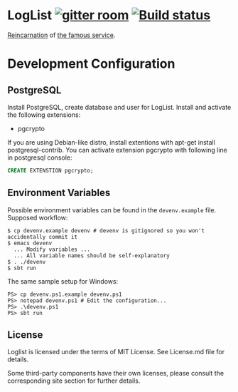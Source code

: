 # LogList [![gitter room][gitter-logo]][gitter] [![Build status][build-status]][travis]

[Reincarnation][loglist] of [the famous service][loglist-original].

# Development Configuration #

## PostgreSQL ##

Install PostgreSQL, create database and user for LogList. Install and
activate the following extensions:

* pgcrypto

If you are using Debian-like distro, install extentions with apt-get install postgresql-contrib.
You can activate extension pgcrypto with following line in postgresql console:
```SQL
CREATE EXTENSTION pgcrypto;
```

## Environment Variables ##

Possible environment variables can be found in the `devenv.example`
file. Supposed workflow:

    $ cp devenv.example devenv # devenv is gitignored so you won't accidentally commit it
    $ emacs devenv
      ... Modify variables ...
      ... All variable names should be self-explanatory
    $ . ./devenv
    $ sbt run

The same sample setup for Windows:

    PS> cp devenv.ps1.example devenv.ps1
    PS> notepad devenv.ps1 # Edit the configuration...
    PS> .\devenv.ps1
    PS> sbt run

## License

Loglist is licensed under the terms of MIT License. See License.md file for
details.

Some third-party components have their own licenses, please consult the
corresponding site section for further details.

[gitter]: https://gitter.im/codingteam/loglist
[loglist]: https://www.loglist.net/
[loglist-original]: http://loglist.ru/
[travis]: https://travis-ci.org/codingteam/loglist

[build-status]: https://travis-ci.org/codingteam/loglist.png?branch=master
[gitter-logo]: https://badges.gitter.im/Join%20Chat.svg
